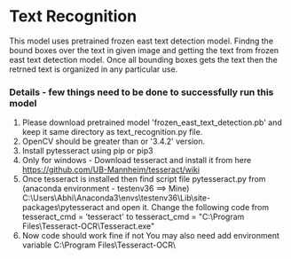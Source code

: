# Text Recognition
This model uses pretrained frozen east text detection model. Findng the bound boxes over the text in given image and getting the text from frozen east text detection model. Once all bounding boxes gets the text then the retrned text is organized in any particular use.

### Details - few things need to be done to successfully run this model
1. Please download pretrained model 'frozen_east_text_detection.pb' and keep it same directory as text_recognition.py file. 
2. OpenCV should be greater than or '3.4.2' version.
3. Install pytesseract using pip or pip3
4. Only for windows - Download tesseract and install it from here https://github.com/UB-Mannheim/tesseract/wiki
5. Once tesseract is installed then find script file pytesseract.py from (anaconda environment - testenv36 ==> Mine) C:\Users\Abhi\Anaconda3\envs\testenv36\Lib\site-packages\pytesseract and open it. Change the following code from tesseract_cmd = 'tesseract' to tesseract_cmd = "C:\Program Files\Tesseract-OCR\Tesseract.exe"
6. Now code should work fine if not You may also need add environment variable C:\Program Files\Tesseract-OCR\

